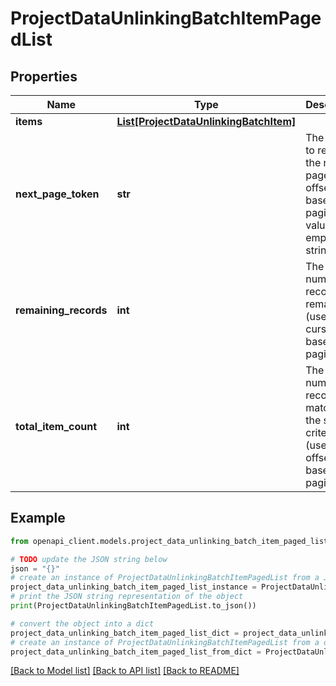 # ProjectDataUnlinkingBatchItemPagedList


## Properties

Name | Type | Description | Notes
------------ | ------------- | ------------- | -------------
**items** | [**List[ProjectDataUnlinkingBatchItem]**](ProjectDataUnlinkingBatchItem.md) |  | 
**next_page_token** | **str** | The cursor to request the next page. For offset-based paging the value is an empty string. | [optional] 
**remaining_records** | **int** | The number of records remaining (used in cursor based pagination) | [optional] 
**total_item_count** | **int** | The total number of records matching the search criteria (used in offset based pagination) | [optional] 

## Example

```python
from openapi_client.models.project_data_unlinking_batch_item_paged_list import ProjectDataUnlinkingBatchItemPagedList

# TODO update the JSON string below
json = "{}"
# create an instance of ProjectDataUnlinkingBatchItemPagedList from a JSON string
project_data_unlinking_batch_item_paged_list_instance = ProjectDataUnlinkingBatchItemPagedList.from_json(json)
# print the JSON string representation of the object
print(ProjectDataUnlinkingBatchItemPagedList.to_json())

# convert the object into a dict
project_data_unlinking_batch_item_paged_list_dict = project_data_unlinking_batch_item_paged_list_instance.to_dict()
# create an instance of ProjectDataUnlinkingBatchItemPagedList from a dict
project_data_unlinking_batch_item_paged_list_from_dict = ProjectDataUnlinkingBatchItemPagedList.from_dict(project_data_unlinking_batch_item_paged_list_dict)
```
[[Back to Model list]](../README.md#documentation-for-models) [[Back to API list]](../README.md#documentation-for-api-endpoints) [[Back to README]](../README.md)


